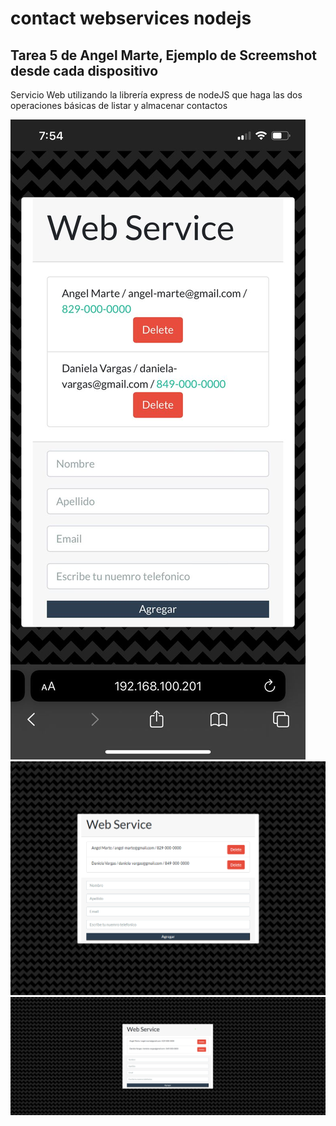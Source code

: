 # contact webservices nodejs
## Tarea 5 de Angel Marte, Ejemplo de Screemshot desde cada dispositivo
Servicio Web utilizando la librería express de nodeJS que haga las dos operaciones básicas de listar y almacenar contactos 

![Alt text](src/public/assets/images/screenshot-from-my-phone.jpeg "Example 1")
![Alt text](src/public/assets/images/screenshot-from-my-pc-2.png "Example 2")
![Alt text](src/public/assets/images/screenshot-from-my-pc.png "Example 3")
